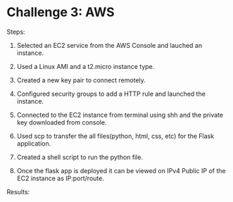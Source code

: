 # Challenge 3: AWS

Steps:

1. Selected an EC2 service from the AWS Console and lauched an instance.

2. Used a Linux AMI and a t2.micro instance type.

3. Created a new key pair to connect remotely.

4. Configured security groups to add a HTTP rule and launched the instance. 

5. Connected to the EC2 instance from terminal using shh and the private key downloaded from console.

6. Used scp to transfer the all files(python, html, css, etc) for the Flask application.

7. Created a shell script to run the python file.

8. Once the flask app is deployed it can be viewed on IPv4 Public IP of the EC2 instance as IP:port/route.


Results:


